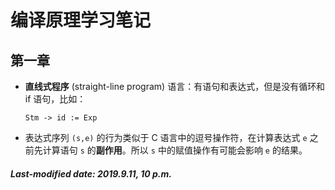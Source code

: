 # 编译原理学习笔记

## 第一章

+ **直线式程序** (straight-line program) 语言：有语句和表达式，但是没有循环和 if 语句，比如：

  ```
  Stm -> id := Exp
  ```

+ 表达式序列 `(s,e)` 的行为类似于 C 语言中的逗号操作符，在计算表达式 `e` 之前先计算语句 `s` 的**副作用**。所以 `s` 中的赋值操作有可能会影响 `e` 的结果。

##### Last-modified date: 2019.9.11, 10 p.m.